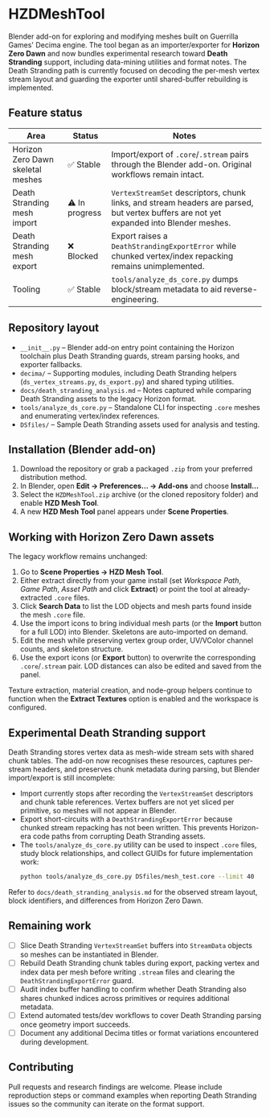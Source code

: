 # HZDMeshTool

Blender add-on for exploring and modifying meshes built on Guerrilla Games' Decima engine. The tool began as an importer/exporter for **Horizon Zero Dawn** and now bundles experimental research toward **Death Stranding** support, including data-mining utilities and format notes. The Death Stranding path is currently focused on decoding the per-mesh vertex stream layout and guarding the exporter until shared-buffer rebuilding is implemented.

## Feature status

| Area | Status | Notes |
| --- | --- | --- |
| Horizon Zero Dawn skeletal meshes | ✅ Stable | Import/export of `.core`/`.stream` pairs through the Blender add-on. Original workflows remain intact. |
| Death Stranding mesh import | ⚠️ In progress | `VertexStreamSet` descriptors, chunk links, and stream headers are parsed, but vertex buffers are not yet expanded into Blender meshes. |
| Death Stranding mesh export | ❌ Blocked | Export raises a `DeathStrandingExportError` while chunked vertex/index repacking remains unimplemented. |
| Tooling | ✅ Stable | `tools/analyze_ds_core.py` dumps block/stream metadata to aid reverse-engineering. |

## Repository layout

- `__init__.py` – Blender add-on entry point containing the Horizon toolchain plus Death Stranding guards, stream parsing hooks, and exporter fallbacks.
- `decima/` – Supporting modules, including Death Stranding helpers (`ds_vertex_streams.py`, `ds_export.py`) and shared typing utilities.
- `docs/death_stranding_analysis.md` – Notes captured while comparing Death Stranding assets to the legacy Horizon format.
- `tools/analyze_ds_core.py` – Standalone CLI for inspecting `.core` meshes and enumerating vertex/index references.
- `DSfiles/` – Sample Death Stranding assets used for analysis and testing.

## Installation (Blender add-on)

1. Download the repository or grab a packaged `.zip` from your preferred distribution method.
2. In Blender, open **Edit → Preferences… → Add-ons** and choose **Install…**
3. Select the `HZDMeshTool.zip` archive (or the cloned repository folder) and enable **HZD Mesh Tool**.
4. A new **HZD Mesh Tool** panel appears under **Scene Properties**.

## Working with Horizon Zero Dawn assets

The legacy workflow remains unchanged:

1. Go to **Scene Properties → HZD Mesh Tool**.
2. Either extract directly from your game install (set *Workspace Path*, *Game Path*, *Asset Path* and click **Extract**) or point the tool at already-extracted `.core` files.
3. Click **Search Data** to list the LOD objects and mesh parts found inside the mesh `.core` file.
4. Use the import icons to bring individual mesh parts (or the **Import** button for a full LOD) into Blender. Skeletons are auto-imported on demand.
5. Edit the mesh while preserving vertex group order, UV/VColor channel counts, and skeleton structure.
6. Use the export icons (or **Export** button) to overwrite the corresponding `.core`/`.stream` pair. LOD distances can also be edited and saved from the panel.

Texture extraction, material creation, and node-group helpers continue to function when the **Extract Textures** option is enabled and the workspace is configured.

## Experimental Death Stranding support

Death Stranding stores vertex data as mesh-wide stream sets with shared chunk tables. The add-on now recognises these resources, captures per-stream headers, and preserves chunk metadata during parsing, but Blender import/export is still incomplete:

- Import currently stops after recording the `VertexStreamSet` descriptors and chunk table references. Vertex buffers are not yet sliced per primitive, so meshes will not appear in Blender.
- Export short-circuits with a `DeathStrandingExportError` because chunked stream repacking has not been written. This prevents Horizon-era code paths from corrupting Death Stranding assets.
- The `tools/analyze_ds_core.py` utility can be used to inspect `.core` files, study block relationships, and collect GUIDs for future implementation work:
  ```bash
  python tools/analyze_ds_core.py DSfiles/mesh_test.core --limit 40
  ```

Refer to `docs/death_stranding_analysis.md` for the observed stream layout, block identifiers, and differences from Horizon Zero Dawn.

## Remaining work

- [ ] Slice Death Stranding `VertexStreamSet` buffers into `StreamData` objects so meshes can be instantiated in Blender.
- [ ] Rebuild Death Stranding chunk tables during export, packing vertex and index data per mesh before writing `.stream` files and clearing the `DeathStrandingExportError` guard.
- [ ] Audit index buffer handling to confirm whether Death Stranding also shares chunked indices across primitives or requires additional metadata.
- [ ] Extend automated tests/dev workflows to cover Death Stranding parsing once geometry import succeeds.
- [ ] Document any additional Decima titles or format variations encountered during development.

## Contributing

Pull requests and research findings are welcome. Please include reproduction steps or command examples when reporting Death Stranding issues so the community can iterate on the format support.

